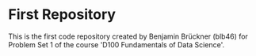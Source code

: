 # First Repository
This is the first code repository created by Benjamin Brückner (blb46) for Problem Set 1 of the course 'D100 Fundamentals of Data Science'.
